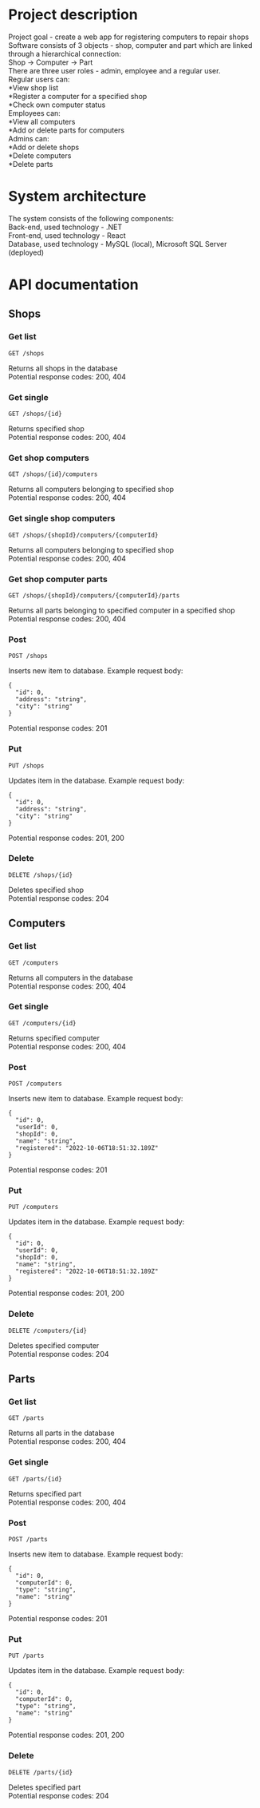 # Project description

Project goal - create a web app for registering computers to repair shops\
Software consists of 3 objects - shop, computer and part which are linked through a hierarchical connection:\
Shop -> Computer -> Part\
There are three user roles - admin, employee and a regular user.\
Regular users can:\
*View shop list\
*Register a computer for a specified shop\
*Check own computer status\
Employees can:\
*View all computers\
*Add or delete parts for computers\
Admins can:\
*Add or delete shops\
*Delete computers\
*Delete parts

# System architecture

The system consists of the following components:\
Back-end, used technology - .NET\
Front-end, used technology - React\
Database, used technology - MySQL (local), Microsoft SQL Server (deployed)

# API documentation

## Shops

### Get list

```http
GET /shops
```
Returns all shops in the database\
Potential response codes: 200, 404

### Get single

```http
GET /shops/{id}
```
Returns specified shop\
Potential response codes: 200, 404

### Get shop computers

```http
GET /shops/{id}/computers
```
Returns all computers belonging to specified shop\
Potential response codes: 200, 404

### Get single shop computers

```http
GET /shops/{shopId}/computers/{computerId}
```
Returns all computers belonging to specified shop\
Potential response codes: 200, 404

### Get shop computer parts

```http
GET /shops/{shopId}/computers/{computerId}/parts
```
Returns all parts belonging to specified computer in a specified shop\
Potential response codes: 200, 404

### Post

```http
POST /shops
```
Inserts new item to database. Example request body:
```
{
  "id": 0,
  "address": "string",
  "city": "string"
}
```
Potential response codes: 201

### Put

```http
PUT /shops
```
Updates item in the database. Example request body:
```
{
  "id": 0,
  "address": "string",
  "city": "string"
}
```
Potential response codes: 201, 200

### Delete

```http
DELETE /shops/{id}
```
Deletes specified shop\
Potential response codes: 204

## Computers

### Get list

```http
GET /computers
```
Returns all computers in the database\
Potential response codes: 200, 404

### Get single

```http
GET /computers/{id}
```
Returns specified computer\
Potential response codes: 200, 404

### Post

```http
POST /computers
```
Inserts new item to database. Example request body:
```
{
  "id": 0,
  "userId": 0,
  "shopId": 0,
  "name": "string",
  "registered": "2022-10-06T18:51:32.189Z"
}
```
Potential response codes: 201

### Put

```http
PUT /computers
```
Updates item in the database. Example request body:
```
{
  "id": 0,
  "userId": 0,
  "shopId": 0,
  "name": "string",
  "registered": "2022-10-06T18:51:32.189Z"
}
```
Potential response codes: 201, 200

### Delete

```http
DELETE /computers/{id}
```
Deletes specified computer\
Potential response codes: 204

## Parts

### Get list

```http
GET /parts
```
Returns all parts in the database\
Potential response codes: 200, 404

### Get single

```http
GET /parts/{id}
```
Returns specified part\
Potential response codes: 200, 404

### Post

```http
POST /parts
```
Inserts new item to database. Example request body:
```
{
  "id": 0,
  "computerId": 0,
  "type": "string",
  "name": "string"
}
```
Potential response codes: 201

### Put

```http
PUT /parts
```
Updates item in the database. Example request body:
```
{
  "id": 0,
  "computerId": 0,
  "type": "string",
  "name": "string"
}
```
Potential response codes: 201, 200

### Delete

```http
DELETE /parts/{id}
```
Deletes specified part\
Potential response codes: 204
